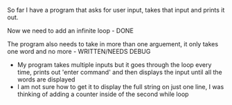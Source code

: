 So far I have a program that asks for user input, takes that input and prints it out. 

Now we need to add an infinite loop - DONE

The program also needs to take in more than one arguement, it only takes one word and no more - WRITTEN/NEEDS DEBUG
- My program takes multiple inputs but it goes through the loop every time, prints out 'enter command' and then displays the input until all the words are displayed
- I am not sure how to get it to display the full string on just one line, I was thinking of adding a counter inside of the second while loop

